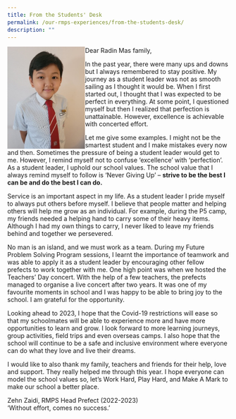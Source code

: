 ```yaml
---
title: From the Students' Desk
permalink: /our-rmps-experiences/from-the-students-desk/
description: ""
---
```

<img style="width: 35%;" src="/images/sd.jpg" align = "left" />
<p>Dear Radin Mas family,</p>
<p>In the past year, there were many ups and downs but I always remembered to stay positive. My journey as a student leader was not as smooth sailing as I thought it would be. When I first started out, I thought that I was expected to be perfect in everything. At some point, I questioned myself but then I realized that perfection is unattainable. However, excellence is achievable with concerted effort.</p>
<p>Let me give some examples. I might not be the smartest student and I make mistakes every now and then. Sometimes the pressure of being a student leader would get to me. However, I remind myself not to confuse &lsquo;excellence&rsquo; with &lsquo;perfection&rsquo;. As a student leader, I uphold our school values. The school value that I always remind myself to follow is &lsquo;Never Giving Up&rsquo; &ndash; <strong>strive to be the best I can be and do the best I can do.</strong></p>
<p>Service is an important aspect in my life. As a student leader I pride myself to always put others before myself. I believe that people matter and helping others will help me grow as an individual. For example, during the P5 camp, my friends needed a helping hand to carry some of their heavy items. Although I had my own things to carry, I never liked to leave my friends behind and together we persevered.</p>
<p>No man is an island, and we must work as a team. During my Future Problem Solving Program sessions, I learnt the importance of teamwork and was able to apply it as a student leader by encouraging other fellow prefects to work together with me. One high point was when we hosted the Teachers&rsquo; Day concert. With the help of a few teachers, the prefects managed to organise a live concert after two years. It was one of my favourite moments in school and I was happy to be able to bring joy to the school. I am grateful for the opportunity.</p>
<p>Looking ahead to 2023, I hope that the Covid-19 restrictions will ease so that my schoolmates will be able to experience more and have more opportunities to learn and grow. I look forward to more learning journeys, group activities, field trips and even overseas camps. I also hope that the school will continue to be a safe and inclusive environment where everyone can do what they love and live their dreams.</p>
<p>I would like to also thank my family, teachers and friends for their help, love and support. They really helped me through this year. I hope everyone can model the school values so, let&rsquo;s Work Hard, Play Hard, and Make A Mark to make our school a better place.</p>
<p>Zehn Zaidi, RMPS Head Prefect (2022-2023)<br />&lsquo;Without effort, comes no success.&rsquo;</p>